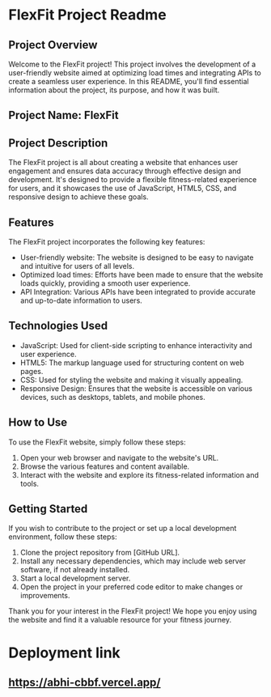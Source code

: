 # FlexFit Project Readme

## Project Overview
Welcome to the FlexFit project! This project involves the development of a user-friendly website aimed at optimizing load times and integrating APIs to create a seamless user experience. In this README, you'll find essential information about the project, its purpose, and how it was built.

## Project Name: FlexFit

## Project Description
The FlexFit project is all about creating a website that enhances user engagement and ensures data accuracy through effective design and development. It's designed to provide a flexible fitness-related experience for users, and it showcases the use of JavaScript, HTML5, CSS, and responsive design to achieve these goals.

## Features
The FlexFit project incorporates the following key features:
- User-friendly website: The website is designed to be easy to navigate and intuitive for users of all levels.
- Optimized load times: Efforts have been made to ensure that the website loads quickly, providing a smooth user experience.
- API Integration: Various APIs have been integrated to provide accurate and up-to-date information to users.

## Technologies Used
- JavaScript: Used for client-side scripting to enhance interactivity and user experience.
- HTML5: The markup language used for structuring content on web pages.
- CSS: Used for styling the website and making it visually appealing.
- Responsive Design: Ensures that the website is accessible on various devices, such as desktops, tablets, and mobile phones.

## How to Use
To use the FlexFit website, simply follow these steps:
1. Open your web browser and navigate to the website's URL.
2. Browse the various features and content available.
3. Interact with the website and explore its fitness-related information and tools.

## Getting Started
If you wish to contribute to the project or set up a local development environment, follow these steps:
1. Clone the project repository from [GitHub URL].
2. Install any necessary dependencies, which may include web server software, if not already installed.
3. Start a local development server.
4. Open the project in your preferred code editor to make changes or improvements.


Thank you for your interest in the FlexFit project! We hope you enjoy using the website and find it a valuable resource for your fitness journey.

# Deployment link
## https://abhi-cbbf.vercel.app/
